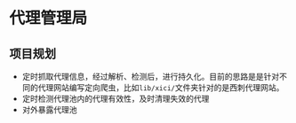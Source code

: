 # 代理管理局



## 项目规划

* 定时抓取代理信息，经过解析、检测后，进行持久化。目前的思路是是针对不同的代理网站编写定向爬虫，比如`lib/xici/`文件夹针对的是西刺代理网站。
* 定时检测代理池内的代理有效性，及时清理失效的代理
* 对外暴露代理池